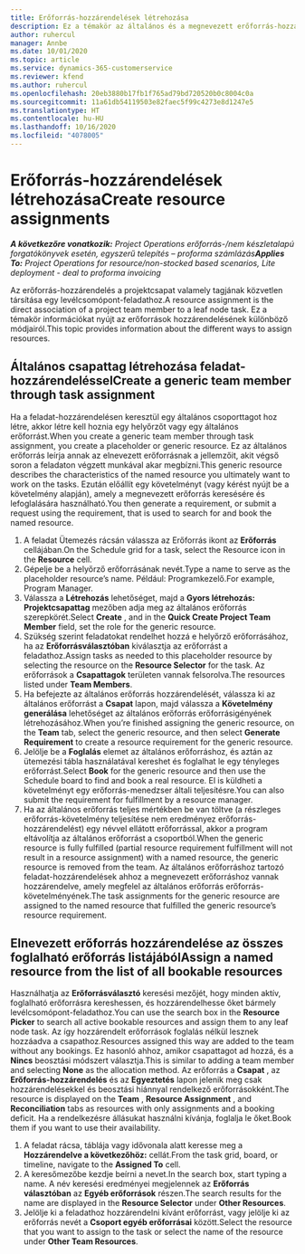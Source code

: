 ```yaml
---
title: Erőforrás-hozzárendelések létrehozása
description: Ez a témakör az általános és a megnevezett erőforrás-hozzárendelések létrehozásával kapcsolatban tartalmaz tájékoztatást.
author: ruhercul
manager: Annbe
ms.date: 10/01/2020
ms.topic: article
ms.service: dynamics-365-customerservice
ms.reviewer: kfend
ms.author: ruhercul
ms.openlocfilehash: 20eb3880b17fb1f765ad79bd720520b0c8004c0a
ms.sourcegitcommit: 11a61db54119503e82faec5f99c4273e8d1247e5
ms.translationtype: HT
ms.contentlocale: hu-HU
ms.lasthandoff: 10/16/2020
ms.locfileid: "4078005"
---
```

# <a name="create-resource-assignments"></a><span data-ttu-id="a4f02-103">Erőforrás-hozzárendelések létrehozása</span><span class="sxs-lookup"><span data-stu-id="a4f02-103">Create resource assignments</span></span>

<span data-ttu-id="a4f02-104">_**A következőre vonatkozik:** Project Operations erőforrás-/nem készletalapú forgatókönyvek esetén, egyszerű telepítés – proforma számlázás_</span><span class="sxs-lookup"><span data-stu-id="a4f02-104">_**Applies To:** Project Operations for resource/non-stocked based scenarios, Lite deployment - deal to proforma invoicing_</span></span>


<span data-ttu-id="a4f02-105">Az erőforrás-hozzárendelés a projektcsapat valamely tagjának közvetlen társítása egy levélcsomópont-feladathoz.</span><span class="sxs-lookup"><span data-stu-id="a4f02-105">A resource assignment is the direct association of a project team member to a leaf node task.</span></span> <span data-ttu-id="a4f02-106">Ez a témakör információkat nyújt az erőforrások hozzárendelésének különböző módjairól.</span><span class="sxs-lookup"><span data-stu-id="a4f02-106">This topic provides information about the different ways to assign resources.</span></span>

## <a name="create-a-generic-team-member-through-task-assignment"></a><span data-ttu-id="a4f02-107">Általános csapattag létrehozása feladat-hozzárendeléssel</span><span class="sxs-lookup"><span data-stu-id="a4f02-107">Create a generic team member through task assignment</span></span>


<span data-ttu-id="a4f02-108">Ha a feladat-hozzárendelésen keresztül egy általános csoporttagot hoz létre, akkor létre kell hoznia egy helyőrzőt vagy egy általános erőforrást.</span><span class="sxs-lookup"><span data-stu-id="a4f02-108">When you create a generic team member through task assignment, you create a placeholder or generic resource.</span></span> <span data-ttu-id="a4f02-109">Ez az általános erőforrás leírja annak az elnevezett erőforrásnak a jellemzőit, akit végső soron a feladaton végzett munkával akar megbízni.</span><span class="sxs-lookup"><span data-stu-id="a4f02-109">This generic resource describes the characteristics of the named resource you ultimately want to work on the tasks.</span></span> <span data-ttu-id="a4f02-110">Ezután előállít egy követelményt (vagy kérést nyújt be a követelmény alapján), amely a megnevezett erőforrás keresésére és lefoglalására használható.</span><span class="sxs-lookup"><span data-stu-id="a4f02-110">You then generate a requirement, or submit a request using the requirement, that is used to search for and book the named resource.</span></span>

1. <span data-ttu-id="a4f02-111">A feladat Ütemezés rácsán válassza az Erőforrás ikont az **Erőforrás** cellájában.</span><span class="sxs-lookup"><span data-stu-id="a4f02-111">On the Schedule grid for a task, select the Resource icon in the **Resource** cell.</span></span>
2. <span data-ttu-id="a4f02-112">Gépelje be a helyőrző erőforrásának nevét.</span><span class="sxs-lookup"><span data-stu-id="a4f02-112">Type a name to serve as the placeholder resource’s name.</span></span> <span data-ttu-id="a4f02-113">Például: Programkezelő.</span><span class="sxs-lookup"><span data-stu-id="a4f02-113">For example, Program Manager.</span></span>
3. <span data-ttu-id="a4f02-114">Válassza a **Létrehozás** lehetőséget, majd a **Gyors létrehozás: Projektcsapattag** mezőben adja meg az általános erőforrás szerepkörét.</span><span class="sxs-lookup"><span data-stu-id="a4f02-114">Select **Create** , and in the **Quick Create Project Team Member** field, set the role for the generic resource.</span></span>
4. <span data-ttu-id="a4f02-115">Szükség szerint feladatokat rendelhet hozzá e helyőrző erőforrásához, ha az **Erőforrásválasztóban** kiválasztja az erőforrást a feladathoz.</span><span class="sxs-lookup"><span data-stu-id="a4f02-115">Assign tasks as needed to this placeholder resource by selecting the resource on the **Resource Selector** for the task.</span></span> <span data-ttu-id="a4f02-116">Az erőforrások a **Csapattagok** területen vannak felsorolva.</span><span class="sxs-lookup"><span data-stu-id="a4f02-116">The resources listed under **Team Members**.</span></span>
5. <span data-ttu-id="a4f02-117">Ha befejezte az általános erőforrás hozzárendelését, válassza ki az általános erőforrást a **Csapat** lapon, majd válassza a **Követelmény generálása** lehetőséget az általános erőforrás erőforrásigényének létrehozásához.</span><span class="sxs-lookup"><span data-stu-id="a4f02-117">When you’re finished assigning the generic resource, on the **Team** tab, select the generic resource, and then select **Generate Requirement** to create a resource requirement for the generic resource.</span></span>
6. <span data-ttu-id="a4f02-118">Jelölje be a **Foglalás** elemet az általános erőforráshoz, és aztán az ütemezési tábla használatával kereshet és foglalhat le egy tényleges erőforrást.</span><span class="sxs-lookup"><span data-stu-id="a4f02-118">Select **Book** for the generic resource and then use the Schedule board to find and book a real resource.</span></span> <span data-ttu-id="a4f02-119">El is küldheti a követelményt egy erőforrás-menedzser általi teljesítésre.</span><span class="sxs-lookup"><span data-stu-id="a4f02-119">You can also submit the requirement for fulfillment by a resource manager.</span></span>
7. <span data-ttu-id="a4f02-120">Ha az általános erőforrás teljes mértékben be van töltve (a részleges erőforrás-követelmény teljesítése nem eredményez erőforrás-hozzárendelést) egy névvel ellátott erőforrással, akkor a program eltávolítja az általános erőforrást a csoportból.</span><span class="sxs-lookup"><span data-stu-id="a4f02-120">When the generic resource is fully fulfilled (partial resource requirement fulfillment will not result in a resource assignment) with a named resource, the generic resource is removed from the team.</span></span> <span data-ttu-id="a4f02-121">Az általános erőforráshoz tartozó feladat-hozzárendelések ahhoz a megnevezett erőforráshoz vannak hozzárendelve, amely megfelel az általános erőforrás erőforrás-követelményének.</span><span class="sxs-lookup"><span data-stu-id="a4f02-121">The task assignments for the generic resource are assigned to the named resource that fulfilled the generic resource’s resource requirement.</span></span>

## <a name="assign-a-named-resource-from-the-list-of-all-bookable-resources"></a><span data-ttu-id="a4f02-122">Elnevezett erőforrás hozzárendelése az összes foglalható erőforrás listájából</span><span class="sxs-lookup"><span data-stu-id="a4f02-122">Assign a named resource from the list of all bookable resources</span></span>

<span data-ttu-id="a4f02-123">Használhatja az **Erőforrásválasztó** keresési mezőjét, hogy minden aktív, foglalható erőforrásra kereshessen, és hozzárendelhesse őket bármely levélcsomópont-feladathoz.</span><span class="sxs-lookup"><span data-stu-id="a4f02-123">You can use the search box in the **Resource Picker** to search all active bookable resources and assign them to any leaf node task.</span></span> <span data-ttu-id="a4f02-124">Az így hozzárendelt erőforrások foglalás nélkül lesznek hozzáadva a csapathoz.</span><span class="sxs-lookup"><span data-stu-id="a4f02-124">Resources assigned this way are added to the team without any bookings.</span></span> <span data-ttu-id="a4f02-125">Ez hasonló ahhoz, amikor csapattagot ad hozzá, és a **Nincs** beosztási módszert választja.</span><span class="sxs-lookup"><span data-stu-id="a4f02-125">This is similar to adding a team member and selecting **None** as the allocation method.</span></span> <span data-ttu-id="a4f02-126">Az erőforrás a **Csapat** , az **Erőforrás-hozzárendelés** és az **Egyeztetés** lapon jelenik meg csak hozzárendelésekkel és beosztási hiánnyal rendelkező erőforrásokként.</span><span class="sxs-lookup"><span data-stu-id="a4f02-126">The resource is displayed on the **Team** , **Resource Assignment** , and **Reconciliation** tabs as resources with only assignments and a booking deficit.</span></span> <span data-ttu-id="a4f02-127">Ha a rendelkezésre állásukat használni kívánja, foglalja le őket.</span><span class="sxs-lookup"><span data-stu-id="a4f02-127">Book them if you want to use their availability.</span></span>

1. <span data-ttu-id="a4f02-128">A feladat rácsa, táblája vagy idővonala alatt keresse meg a **Hozzárendelve a következőhöz:** cellát.</span><span class="sxs-lookup"><span data-stu-id="a4f02-128">From the task grid, board, or timeline, navigate to the **Assigned To** cell.</span></span>
2. <span data-ttu-id="a4f02-129">A keresőmezőbe kezdje beírni a nevet.</span><span class="sxs-lookup"><span data-stu-id="a4f02-129">In the search box, start typing a name.</span></span> <span data-ttu-id="a4f02-130">A név keresési eredményei megjelennek az **Erőforrás választóban** az **Egyéb erőforrások** részen.</span><span class="sxs-lookup"><span data-stu-id="a4f02-130">The search results for the name are displayed in the **Resource Selector** under **Other Resources**.</span></span>
3. <span data-ttu-id="a4f02-131">Jelölje ki a feladathoz hozzárendelni kívánt erőforrást, vagy jelölje ki az erőforrás nevét a **Csoport egyéb erőforrásai** között.</span><span class="sxs-lookup"><span data-stu-id="a4f02-131">Select the resource that you want to assign to the task or select the name of the resource under **Other Team Resources**.</span></span>
